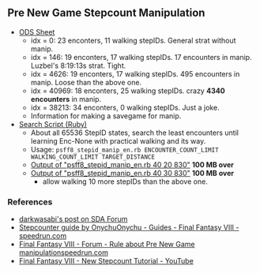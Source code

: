 ## Pre New Game Stepcount Manipulation

- [ODS Sheet](./psff8rta-stepid-manip-en.zip)
  - idx = 0: 23 enconters, 11 walking stepIDs. General strat without manip.
  - idx = 146: 19 enconters, 17 walking stepIDs. 17 encounters in manip. Luzbel's 8:19:13s strat. Tight.
  - idx = 4626: 19 enconters, 17 walking stepIDs. 495 encounters in manip. Loose than the above one.
  - idx = 40969: 18 enconters, 25 walking stepIDs. crazy **4340 encounters** in manip.
  - idx = 38213: 34 enconters, 0 walking stepIDs. Just a joke.
  - Information for making a savegame for manip.
- [Search Script (Ruby)](./psff8_stepid_manip_en.rb)
  - About all 65536 StepID states, search the least encounters until learning Enc-None with practical walking and its way.
  - Usage: `psff8_stepid_manip_en.rb ENCOUNTER_COUNT_LIMIT WALKING_COUNT_LIMIT TARGET_DISTANCE`
  - [Output of "psff8_stepid_manip_en.rb 40 20 830"](./psff8_stepid_manip_40_20_830.zip) **100 MB over**
  - [Output of "psff8_stepid_manip_en.rb 40 30 830"](./psff8_stepid_manip_40_30_830.zip) **100 MB over**
    - allow walking 10 more stepIDs than the above one.

### References

- [darkwasabi's post on SDA Forum]( https://forum.speeddemosarchive.com/post/final_fantasy_viii_improving_on_old_847_run725.html#final_fantasy_viii_improving_on_old_847_run725)
- [Stepcounter guide by OnychuOnychu - Guides - Final Fantasy VIII - speedrun.com](https://www.speedrun.com/ff8/guide/ud8pg)
- [Final Fantasy VIII - Forum - Rule about Pre New Game manipulationspeedrun.com](https://www.speedrun.com/ff8/thread/nci3o)
- [Final Fantasy VIII - New Stepcount Tutorial - YouTube](https://www.youtube.com/watch?v=9JSVOUJHY6g)
